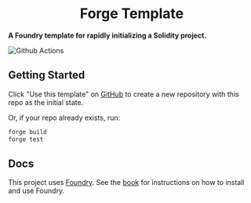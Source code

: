 # <h1 align="center"> Forge Template </h1>

**A Foundry template for rapidly initializing a Solidity project.**

![Github Actions](https://github.com/coolcode/forge-template/workflows/CI/badge.svg)

## Getting Started

Click "Use this template" on [GitHub](https://github.com/coolcode/forge-template) to create a new repository with this repo as the initial state.

Or, if your repo already exists, run:
```sh
forge build
forge test
```

## Docs

This project uses [Foundry](https://getfoundry.sh). See the [book](https://book.getfoundry.sh/getting-started/installation.html) for instructions on how to install and use Foundry.
